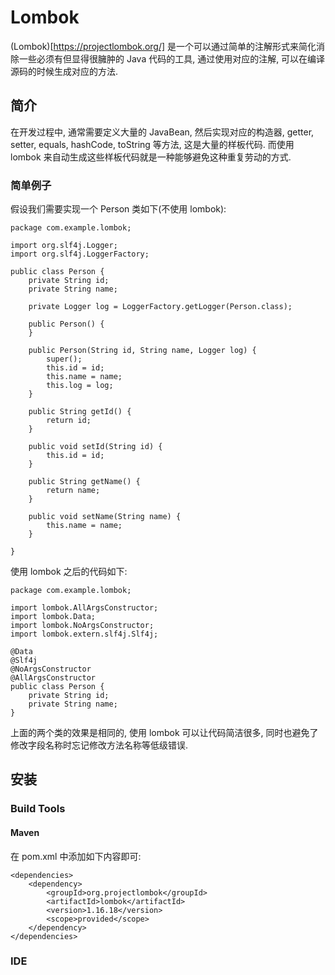 # Lombok #

(Lombok)[https://projectlombok.org/] 是一个可以通过简单的注解形式来简化消除一些必须有但显得很臃肿的 Java 代码的工具, 通过使用对应的注解, 可以在编译源码的时候生成对应的方法.

## 简介 ##

在开发过程中, 通常需要定义大量的 JavaBean, 然后实现对应的构造器, getter, setter, equals, hashCode, toString 等方法, 这是大量的样板代码. 而使用 lombok 来自动生成这些样板代码就是一种能够避免这种重复劳动的方式.

### 简单例子 ###

假设我们需要实现一个 Person 类如下(不使用 lombok):

```
package com.example.lombok;

import org.slf4j.Logger;
import org.slf4j.LoggerFactory;

public class Person {
	private String id;
	private String name;

	private Logger log = LoggerFactory.getLogger(Person.class);

	public Person() {
	}

	public Person(String id, String name, Logger log) {
		super();
		this.id = id;
		this.name = name;
		this.log = log;
	}

	public String getId() {
		return id;
	}

	public void setId(String id) {
		this.id = id;
	}

	public String getName() {
		return name;
	}

	public void setName(String name) {
		this.name = name;
	}

}
```

使用 lombok 之后的代码如下:


```
package com.example.lombok;

import lombok.AllArgsConstructor;
import lombok.Data;
import lombok.NoArgsConstructor;
import lombok.extern.slf4j.Slf4j;

@Data
@Slf4j
@NoArgsConstructor
@AllArgsConstructor
public class Person {
	private String id;
	private String name;
}
```

上面的两个类的效果是相同的, 使用 lombok 可以让代码简洁很多, 同时也避免了修改字段名称时忘记修改方法名称等低级错误.

## 安装 ##

### Build Tools ###

#### Maven ####

在 pom.xml 中添加如下内容即可:

```
<dependencies>
	<dependency>
		<groupId>org.projectlombok</groupId>
		<artifactId>lombok</artifactId>
		<version>1.16.18</version>
		<scope>provided</scope>
	</dependency>
</dependencies>
```

### IDE ###

